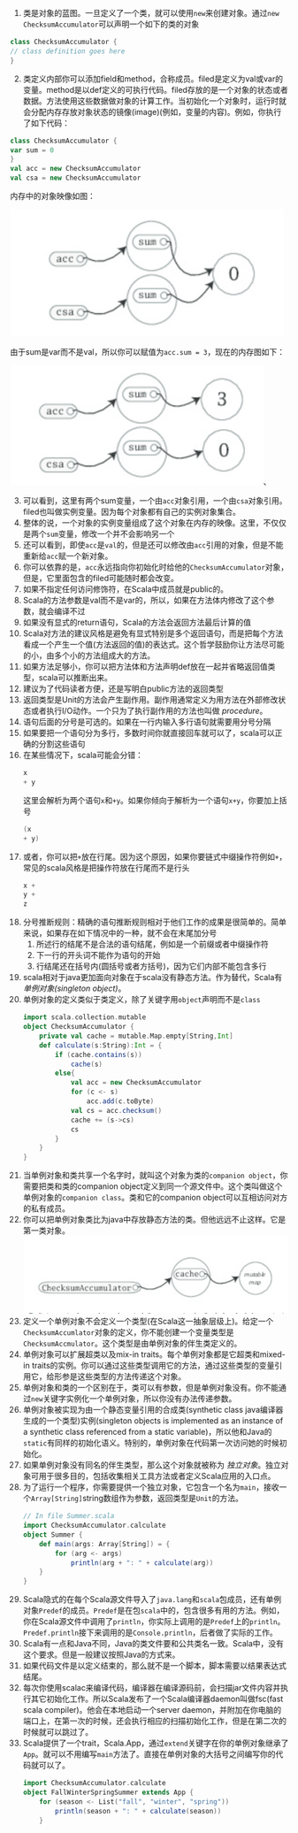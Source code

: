 1. 类是对象的蓝图。一旦定义了一个类，就可以使用`new`来创建对象。通过`new ChecksumAccumulator`可以声明一个如下的类的对象
```scala
class ChecksumAccumulator {
// class definition goes here
}
```
2. 类定义内部你可以添加field和method，合称成员。filed是定义为val或var的变量。method是以def定义的可执行代码。filed存放的是一个对象的状态或者数据。方法使用这些数据做对象的计算工作。当初始化一个对象时，运行时就会分配内存存放对象状态的镜像(image)(例如，变量的内容)。例如，你执行了如下代码：
```scala
class ChecksumAccumulator {
var sum = 0
}
val acc = new ChecksumAccumulator
val csa = new ChecksumAccumulator
```
内存中的对象映像如图：

![figure4_1.png "未赋值时的内存图"](figure4_1.png "未赋值时的内存图")

由于sum是var而不是val，所以你可以赋值为`acc.sum = 3`，现在的内存图如下：


![figure4_2.png "赋值后的内存图"](figure4_2.png "赋值后的内存图")、

3. 可以看到，这里有两个sum变量，一个由`acc`对象引用，一个由`csa`对象引用。filed也叫做实例变量。因为每个对象都有自己的实例对象集合。
4. 整体的说，一个对象的实例变量组成了这个对象在内存的映像。这里，不仅仅是两个`sum`变量，修改一个并不会影响另一个
5. 还可以看到，即使`acc`是`val`的，但是还可以修改由`acc`引用的对象，但是不能重新给`acc`赋一个新对象。
6. 你可以依靠的是，`acc`永远指向你初始化时给他的`ChecksumAccumulator`对象，但是，它里面包含的filed可能随时都会改变。
7. 如果不指定任何访问修饰符，在Scala中成员就是public的。
8. Scala的方法参数是val而不是var的，所以，如果在方法体内修改了这个参数，就会编译不过
9. 如果没有显式的return语句，Scala的方法会返回方法最后计算的值
10. Scala对方法的建议风格是避免有显式特别是多个返回语句，而是把每个方法看成一个产生一个值(方法返回的值)的表达式。这个哲学鼓励你让方法尽可能的小，由多个小的方法组成大的方法。
11. 如果方法足够小，你可以把方法体和方法声明def放在一起并省略返回值类型，scala可以推断出来。
12. 建议为了代码读者方便，还是写明白public方法的返回类型
13. 返回类型是Unit的方法会产生副作用。副作用通常定义为用方法在外部修改状态或者执行I/O动作。一个只为了执行副作用的方法也叫做 _procedure_。
14. 语句后面的分号是可选的。如果在一行内输入多行语句就需要用分号分隔
15. 如果要把一个语句分为多行，多数时间你就直接回车就可以了，scala可以正确的分割这些语句
16. 在某些情况下，scala可能会分错：
    ```scala
    x
    + y
    ```
    这里会解析为两个语句`x`和`+y`。如果你倾向于解析为一个语句`x+y`，你要加上括号
    ```scala
    (x
    + y)
    ```
17. 或者，你可以把`+`放在行尾。因为这个原因，如果你要链式中缀操作符例如`+`，常见的scala风格是把操作符放在行尾而不是行头
    ```scala
    x +
    y +
    z
    ```
18. 分号推断规则：精确的语句推断规则相对于他们工作的成果是很简单的。简单来说，如果存在如下情况中的一种，就不会在末尾加分号
    1. 所述行的结尾不是合法的语句结尾，例如是一个前缀或者中缀操作符
    2. 下一行的开头词不能作为语句的开始
    3. 行结尾还在括号内(圆括号或者方括号)，因为它们内部不能包含多行
19. scala相对于java更加面向对象在于scala没有静态方法。作为替代，Scala有 _单例对象(singleton object)_。
20. 单例对象的定义类似于类定义，除了关键字用`object`声明而不是`class`
    ```scala
    import scala.collection.mutable
    object ChecksumAccumulator {
        private val cache = mutable.Map.empty[String,Int]
        def calculate(s:String):Int = {
            if (cache.contains(s))
                cache(s)
            else{
                val acc = new ChecksumAccumulator
                for (c <- s)
                    acc.add(c.toByte)
                val cs = acc.checksum()
                cache += (s->cs)
                cs
            }
        }
    }
    ```
21. 当单例对象和类共享一个名字时，就叫这个对象为类的`companion object`，你需要把类和类的companion object定义到同一个源文件中。这个类叫做这个单例对象的`companion class`。类和它的companion object可以互相访问对方的私有成员。
22. 你可以把单例对象类比为java中存放静态方法的类。但他远远不止这样。它是第一类对象。
    ![figure4_3.png "单例对象构造"](figure4_3.png "单例对象构造")
23. 定义一个单例对象不会定义一个类型(在Scala这一抽象层级上)。给定一个`ChecksumAccumlator`对象的定义，你不能创建一个变量类型是`ChecksumAccmulator`。这个类型是由单例对象的伴生类定义的。
24. 单例对象可以扩展超类以及mix-in traits。每个单例对象都是它超类和mixed-in traits的实例。你可以通过这些类型调用它的方法，通过这些类型的变量引用它，给形参是这些类型的方法传递这个对象。
25. 单例对象和类的一个区别在于，类可以有参数，但是单例对象没有。你不能通过`new`关键字实例化一个单例对象，所以你没有办法传递参数。
26. 单例对象被实现为由一个静态变量引用的合成类(synthetic class java编译器生成的一个类型)实例(singleton objects is implemented as an instance of a synthetic class referenced from a static variable)，所以他和Java的`static`有同样的初始化语义。特别的，单例对象在代码第一次访问她的时候初始化。
27. 如果单例对象没有同名的伴生类型，那么这个对象就被称为 _独立对象_。独立对象可用于很多目的，包括收集相关工具方法或者定义Scala应用的入口点。
28. 为了运行一个程序，你需要提供一个独立对象，它包含一个名为`main`，接收一个`Array[String]`string数组作为参数，返回类型是`Unit`的方法。
    ```scala
    // In file Summer.scala
    import ChecksumAccumulator.calculate
    object Summer {
        def main(args: Array[String]) = {
            for (arg <- args)
                println(arg + ": " + calculate(arg))
        }
    }
    ```
29. Scala隐式的在每个Scala源文件导入了`java.lang`和`scala`包成员，还有单例对象`Predef`的成员。`Predef`是在包`scala`中的，包含很多有用的方法。例如，你在Scala源文件中调用了`println`，你实际上调用的是`Predef`上的`println`。`Predef.println`接下来调用的是`Console.println`，后者做了实际的工作。
30. Scala有一点和Java不同，Java的类文件要和公共类名一致。Scala中，没有这个要求。但是一般建议按照Java的方式来。
31. 如果代码文件是以定义结束的，那么就不是一个脚本，脚本需要以结果表达式结尾。
32. 每次你使用scalac来编译代码，编译器在编译源码前，会扫描jar文件内容并执行其它初始化工作。所以Scala发布了一个Scala编译器daemon叫做fsc(fast scala compiler)。他会在本地启动一个server daemon，并附加在你电脑的端口上，在第一次的时候，还会执行相应的扫描初始化工作，但是在第二次的时候就可以跳过了。
33. Scala提供了一个trait，Scala.App，通过`extend`关键字在你的单例对象继承了`App`。就可以不用编写`main`方法了。直接在单例对象的大括号之间编写你的代码就可以了。
    ```scala
    import ChecksumAccumulator.calculate
    object FallWinterSpringSummer extends App {
        for (season <- List("fall", "winter", "spring"))
            println(season + ": " + calculate(season))
        }
    ```